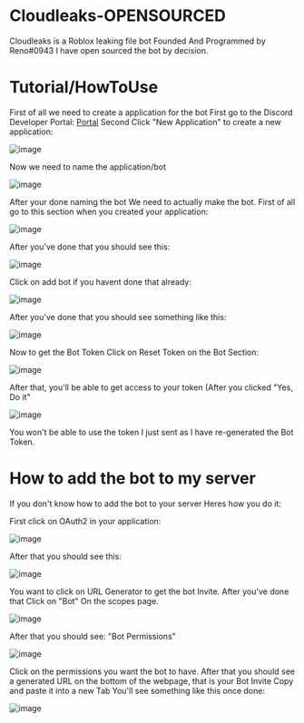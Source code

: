 # Cloudleaks-OPENSOURCED
Cloudleaks is a Roblox leaking file bot
Founded And Programmed by Reno#0943
I have open sourced the bot by decision.

# Tutorial/HowToUse
First of all we need to create a application for the bot
First go to the Discord Developer Portal: [Portal](https://discord.com/developers/applications)
Second Click "New Application" to create a new application:

![image](https://user-images.githubusercontent.com/101154856/215276923-5b9842da-e3ba-489d-9e0b-609cd3583708.png)

Now we need to name the application/bot

![image](https://user-images.githubusercontent.com/101154856/215276947-6582aa6d-495f-4d09-a581-0bdc072ecabb.png)

After your done naming the bot
We need to actually make the bot.
First of all go to this section when you created your application:

![image](https://user-images.githubusercontent.com/101154856/215276983-6218190e-10a3-4c4e-8e16-5ac2e3c81104.png)

After you've done that
you should see this:

![image](https://user-images.githubusercontent.com/101154856/215276994-709211da-48dc-4f4f-bad7-c1e367097ebc.png)

Click on add bot if you havent done that already:

![image](https://user-images.githubusercontent.com/101154856/215277051-c3425241-59ec-43c3-a67b-4e394b75b01a.png)

After you've done that you should see something like this:

![image](https://user-images.githubusercontent.com/101154856/215277077-3c2766da-b23b-4480-a591-da5dcfd4dce9.png)

Now to get the Bot Token
Click on Reset Token on the Bot Section:

![image](https://user-images.githubusercontent.com/101154856/215277104-a2e89bc9-6bb4-4710-a443-fd16857bb8aa.png)


After that,
you'll be able to get access to your token (After you clicked "Yes, Do it"

![image](https://user-images.githubusercontent.com/101154856/215277189-c3f00e0c-a924-4b46-93a7-2deda7dbf292.png)

You won't be able to use the token I just sent as I have re-generated the Bot Token.

# How to add the bot to my server
If you don't know how to add the bot to your server
Heres how you do it:

First click on OAuth2 in your application:

![image](https://user-images.githubusercontent.com/101154856/215277261-30673954-4711-4b8f-87e4-ce28882cd524.png)

After that you should see this:

![image](https://user-images.githubusercontent.com/101154856/215277267-31a9a561-0f82-4fbc-96d0-091a22061a53.png)

You want to click on URL Generator to get the bot Invite.
After you've done that Click on "Bot"
On the scopes page.

![image](https://user-images.githubusercontent.com/101154856/215277287-38d26020-7e37-4d06-a7f1-6e04840f2e94.png)

After that you should see: "Bot Permissions"

![image](https://user-images.githubusercontent.com/101154856/215277314-732f3504-b7f6-409b-a2a8-eec7a9f1ac7e.png)

Click on the permissions you want the bot to have.
After that you should see a generated URL on the bottom of the webpage, that is your Bot Invite
Copy and paste it into a new Tab
You'll see something like this once done:

![image](https://user-images.githubusercontent.com/101154856/215277358-b5efdc64-ba6e-4c10-8625-ba55d7e12999.png)

